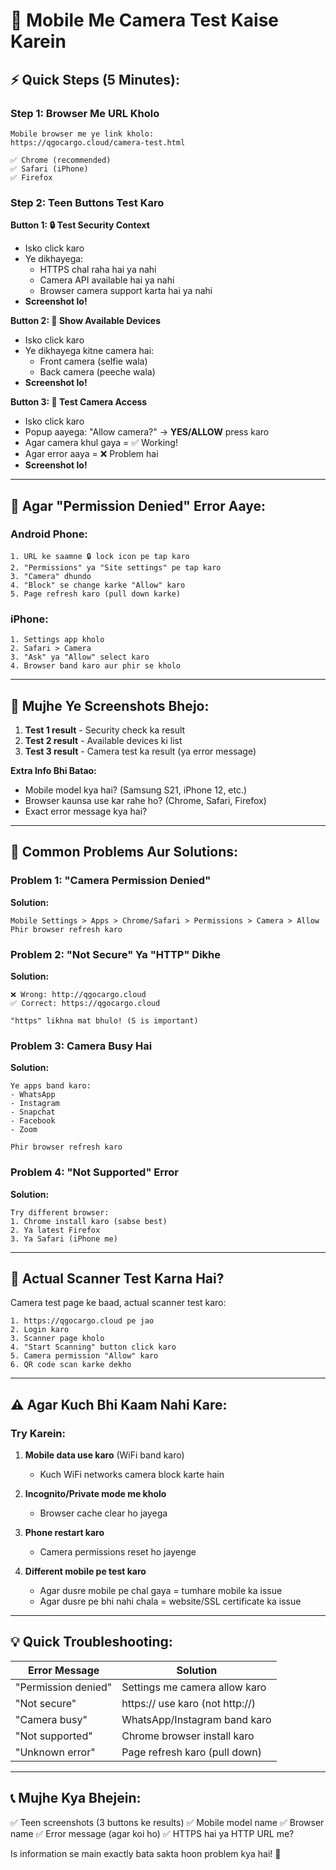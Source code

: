# 📱 Mobile Me Camera Test Kaise Karein

## ⚡ Quick Steps (5 Minutes):

### Step 1: Browser Me URL Kholo
```
Mobile browser me ye link kholo:
https://qgocargo.cloud/camera-test.html

✅ Chrome (recommended)
✅ Safari (iPhone)
✅ Firefox
```

### Step 2: Teen Buttons Test Karo

**Button 1: 🔒 Test Security Context**
- Isko click karo
- Ye dikhayega:
  - HTTPS chal raha hai ya nahi
  - Camera API available hai ya nahi
  - Browser camera support karta hai ya nahi
- **Screenshot lo!**

**Button 2: 📱 Show Available Devices**
- Isko click karo
- Ye dikhayega kitne camera hai:
  - Front camera (selfie wala)
  - Back camera (peeche wala)
- **Screenshot lo!**

**Button 3: 🎥 Test Camera Access**
- Isko click karo
- Popup aayega: "Allow camera?" → **YES/ALLOW** press karo
- Agar camera khul gaya = ✅ Working!
- Agar error aaya = ❌ Problem hai
- **Screenshot lo!**

---

## 🔴 Agar "Permission Denied" Error Aaye:

### Android Phone:
```
1. URL ke saamne 🔒 lock icon pe tap karo
2. "Permissions" ya "Site settings" pe tap karo
3. "Camera" dhundo
4. "Block" se change karke "Allow" karo
5. Page refresh karo (pull down karke)
```

### iPhone:
```
1. Settings app kholo
2. Safari > Camera
3. "Ask" ya "Allow" select karo
4. Browser band karo aur phir se kholo
```

---

## 📸 Mujhe Ye Screenshots Bhejo:

1. **Test 1 result** - Security check ka result
2. **Test 2 result** - Available devices ki list
3. **Test 3 result** - Camera test ka result (ya error message)

**Extra Info Bhi Batao:**
- Mobile model kya hai? (Samsung S21, iPhone 12, etc.)
- Browser kaunsa use kar rahe ho? (Chrome, Safari, Firefox)
- Exact error message kya hai?

---

## 🎯 Common Problems Aur Solutions:

### Problem 1: "Camera Permission Denied"
**Solution:**
```
Mobile Settings > Apps > Chrome/Safari > Permissions > Camera > Allow
Phir browser refresh karo
```

### Problem 2: "Not Secure" Ya "HTTP" Dikhe
**Solution:**
```
❌ Wrong: http://qgocargo.cloud
✅ Correct: https://qgocargo.cloud

"https" likhna mat bhulo! (S is important)
```

### Problem 3: Camera Busy Hai
**Solution:**
```
Ye apps band karo:
- WhatsApp
- Instagram
- Snapchat
- Facebook
- Zoom

Phir browser refresh karo
```

### Problem 4: "Not Supported" Error
**Solution:**
```
Try different browser:
1. Chrome install karo (sabse best)
2. Ya latest Firefox
3. Ya Safari (iPhone me)
```

---

## 🚀 Actual Scanner Test Karna Hai?

Camera test page ke baad, actual scanner test karo:

```
1. https://qgocargo.cloud pe jao
2. Login karo
3. Scanner page kholo
4. "Start Scanning" button click karo
5. Camera permission "Allow" karo
6. QR code scan karke dekho
```

---

## ⚠️ Agar Kuch Bhi Kaam Nahi Kare:

### Try Karein:
1. **Mobile data use karo** (WiFi band karo)
   - Kuch WiFi networks camera block karte hain
   
2. **Incognito/Private mode me kholo**
   - Browser cache clear ho jayega
   
3. **Phone restart karo**
   - Camera permissions reset ho jayenge
   
4. **Different mobile pe test karo**
   - Agar dusre mobile pe chal gaya = tumhare mobile ka issue
   - Agar dusre pe bhi nahi chala = website/SSL certificate ka issue

---

## 💡 Quick Troubleshooting:

| Error Message | Solution |
|--------------|----------|
| "Permission denied" | Settings me camera allow karo |
| "Not secure" | https:// use karo (not http://) |
| "Camera busy" | WhatsApp/Instagram band karo |
| "Not supported" | Chrome browser install karo |
| "Unknown error" | Page refresh karo (pull down) |

---

## 📞 Mujhe Kya Bhejein:

✅ Teen screenshots (3 buttons ke results)
✅ Mobile model name
✅ Browser name
✅ Error message (agar koi ho)
✅ HTTPS hai ya HTTP URL me?

Is information se main exactly bata sakta hoon problem kya hai! 🎯
